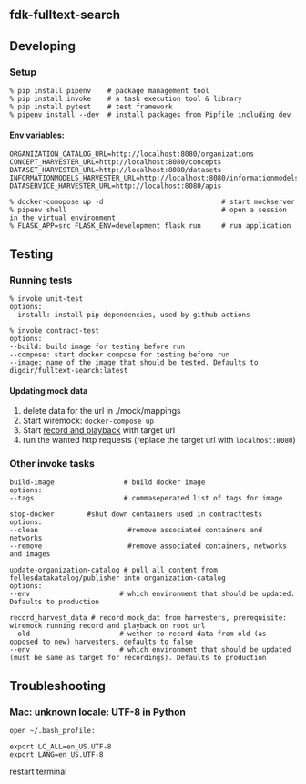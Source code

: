 fdk-fulltext-search
---------------------

## Developing
### Setup
```
% pip install pipenv    # package management tool
% pip install invoke    # a task execution tool & library
% pip install pytest    # test framework
% pipenv install --dev  # install packages from Pipfile including dev
```

#### Env variables:
```          
ORGANIZATION_CATALOG_URL=http://localhost:8080/organizations
CONCEPT_HARVESTER_URL=http://localhost:8080/concepts
DATASET_HARVESTER_URL=http://localhost:8080/datasets
INFORMATIONMODELS_HARVESTER_URL=http://localhost:8080/informationmodels
DATASERVICE_HARVESTER_URL=http://localhost:8080/apis
```

```
% docker-comopose up -d                             # start mockserver
% pipenv shell                                      # open a session in the virtual environment
% FLASK_APP=src FLASK_ENV=development flask run     # run application
```
## Testing
### Running tests
```
% invoke unit-test
options:
--install: install pip-dependencies, used by github actions
```
```
% invoke contract-test 
options:
--build: build image for testing before run
--compose: start docker compose for testing before run
--image: name of the image that should be tested. Defaults to digdir/fulltext-search:latest
```
#### Updating mock data
1. delete data for the url in ./mock/mappings
2. Start wiremock: `docker-compose up` 
3. Start [record and playback](http://wiremock.org/docs/record-playback/) with target url 
4. run the wanted http requests (replace the target url with `localhost:8080`) 

### Other invoke tasks
```
build-image                 # build docker image
options:
--tags                      # commaseperated list of tags for image        
```

```
stop-docker        #shut down containers used in contracttests
options:
--clean                      #remove associated containers and networks
--remove                     #remove associated containers, networks and images   
```
 
``` 
update-organization-catalog # pull all content from fellesdatakatalog/publisher into organization-catalog
options:
--env                      # which environment that should be updated. Defaults to production  
```

```
record_harvest_data # record mock_dat from harvesters, prerequisite: wiremock running record and playback on root url
--old                      # wether to record data from old (as opposed to new) harvesters, defaults to false 
--env                      # which environment that should be updated (must be same as target for recordings). Defaults to production  
```

## Troubleshooting
### Mac: unknown locale: UTF-8 in Python
`open ~/.bash_profile:`

```
export LC_ALL=en_US.UTF-8
export LANG=en_US.UTF-8
```
restart terminal